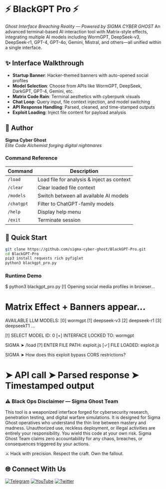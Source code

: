 # ⚡ BlackGPT Pro ⚡  
*Ghost Interface Breaching Reality — Powered by SIGMA CYBER GHOST*
An advanced terminal-based AI interaction tool with Matrix-style effects, integrating multiple AI models including WormGPT, DeepSeek-v3, DeepSeek-r1, GPT-4, GPT-4o, Gemini, Mistral, and others—all unified within a single interface.

## ✨ Interface Walkthrough
- **Startup Banner**: Hacker-themed banners with auto-opened social profiles  
- **Model Selection**: Choose from APIs like WormGPT, DeepSeek, DarkGPT, GPT-4, Gemini, etc.  
- **Matrix Code Rain**: Terminal aesthetics with cyberpunk visuals  
- **Chat Loop**: Query input, file context injection, and model switching  
- **API Response Handling**: Parsed, cleaned, and time-stamped outputs  
- **Exploit Loading**: Inject file content for payload analysis  

## 🧨 Author
**Sigma Cyber Ghost**  
*Elite Code Alchemist forging digital nightmares*

### Command Reference
| Command    | Description                                  |
|------------|----------------------------------------------|
| `/load`    | Load file for analysis & inject as context   |
| `/clear`   | Clear loaded file context                    |
| `/models`  | Switch between all available AI models       |
| `/chatgpt` | Filter to ChatGPT-family models              |
| `/help`    | Display help menu                            |
| `/exit`    | Terminate session                            |

## 🚀 Quick Start
```bash
git clone https://github.com/sigma-cyber-ghost/BlackGPT-Pro.git
cd BlackGPT-Pro
pip3 install requests rich pyfiglet
python3 blackgpt_pro.py
```
### Runtime Demo
$ python3 blackgpt_pro.py
[!] Opening social media profiles in browser...

# Matrix Effect + Banners appear...

AVAILABLE LLM MODELS:
[0] wormgpt
[1] deepseek-v3
[2] deepseek-r1
[3] deepseekT1
...

[!] SELECT MODEL ID: 0
[+] INTERFACE LOCKED TO: wormgpt

SIGMA ➤ /load
[?] ENTER FILE PATH: exploit.js
[✓] FILE LOADED: exploit.js

SIGMA ➤ How does this exploit bypass CORS restrictions?
# ➤ API call ➤ Parsed response ➤ Timestamped output

### ⚠️ Black Ops Disclaimer — Sigma Ghost Team
This tool is a weaponized interface forged for cybersecurity research, penetration testing, and digital warfare simulations. It is designed for Sigma Ghost operatives who understand the thin line between mastery and madness. Unauthorized use, reckless deployment, or illegal activities are entirely your responsibility. You wield this code at your own risk. Sigma Ghost Team claims zero accountability for any chaos, breaches, or consequences triggered by your actions.

⚔️ Hack with precision. Respect the craft. Own the fallout.

## 🌐 Connect With Us
[![Telegram](https://img.shields.io/badge/Telegram-Sigma_Ghost-blue?logo=telegram)](https://t.me/Sigma_Cyber_Ghost)  [![YouTube](https://img.shields.io/badge/YouTube-Sigma_Ghost-red?logo=youtube)](https://www.youtube.com/@sigma_ghost_hacking) [![Twitter](https://img.shields.io/badge/Twitter-@safderkhan0800_-1DA1F2?logo=twitter)](https://twitter.com/safderkhan0800_)
